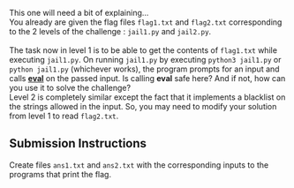 This one will need a bit of explaining... <br>
You already are given the flag files `flag1.txt` and `flag2.txt` corresponding to the 2 levels of the challenge : `jail1.py` and `jail2.py`. <br>
<br>
The task now in level 1 is to be able to get the contents of `flag1.txt` while executing `jail1.py`. On running `jail1.py` by executing `python3 jail1.py`
or `python jail1.py` (whichever works), the program prompts for an input and calls
[**eval**](https://www.programiz.com/python-programming/methods/built-in/eval) on the passed input. Is calling **eval** safe here? And if not, how can
you use it to solve the challenge?<br>
Level 2 is completely similar except the fact that it implements a blacklist on the strings allowed in the input. So, you may need to modify your
solution from level 1 to read `flag2.txt`.

## Submission Instructions
Create files `ans1.txt` and `ans2.txt` with the corresponding inputs to the programs that print the flag.
